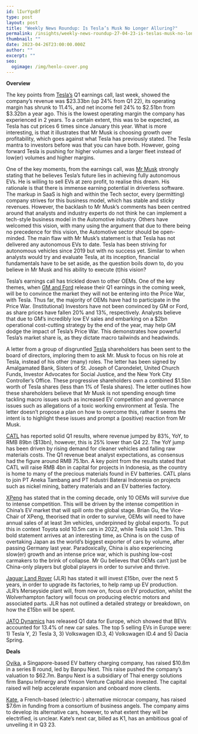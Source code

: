 ```yaml
---
id: lIurYgxBf
type: post
layout: post
title: "Weekly News Roundup: Is Tesla’s Musk No Longer Alluring?"
permalink: /insights/weekly-news-roundup-27-04-23-is-teslas-musk-no-longer-alluring/
thumbnail: ""
date: 2023-04-26T23:00:00.000Z
author: ""
excerpt: ""
seo:
  ogimage: /img/henlo-cover.png
---
```

**Overview**

The key points from [Tesla’s](https://tesla-cdn.thron.com/static/ZXSBN8_TSLA_Q1_2023_Update_ABMJPG.pdf?xseo=&response-content-disposition=inline%253Bfilename%253D%2522e826b065-cc14-467c-8c9c-e1feb7189ba8.pdf%2522#:~:text=%25242.7B%2520GAAP%2520operating%2520income,a%2520unique%2520opportunity%2520for%2520Tesla.) Q1 earnings call, last week, showed the company’s revenue was $23.33bn (up 24% from Q1 22), its operating margin has shrunk to 11.4%, and net income fell 24% to $2.51bn from $3.32bn a year ago. This is the lowest operating margin the company has experienced in 2 years. To a certain extent, this was to be expected, as Tesla has cut prices 6 times since January this year. What is more interesting, is that it illustrates that Mr Musk is choosing growth over profitability, which goes against what Tesla has previously stated. The Tesla mantra to investors before was that you can have both. However, going forward Tesla is pushing for higher volumes and a larger fleet instead of low(er) volumes and higher margins.

One of the key moments, from the earnings call, was [Mr Musk](https://www.bloomberg.com/news/newsletters/2023-04-20/tesla-chooses-growth-over-margin-a-quarter-after-promising-both?sref=uFYGeRuc) strongly stating that he believes Tesla’s future lies in achieving fully autonomous EVs. He is willing to sell EVs at zero profit, to realise this dream. His rationale is that there is immense earning potential in driverless software. The markup in SaaS is high and within the Tech sector, every (permitting) company strives for this business model, which has stable and sticky revenues. However, the backlash to Mr Musk’s comments has been centred around that analysts and industry experts do not think he can implement a tech-style business model in the Automotive industry. Others have welcomed this vision, with many using the argument that due to there being no precedence for this vision, the Automotive sector should be open-minded. The main flaw with Mr Musk’s statement is that Tesla has not delivered any autonomous EVs to date. Tesla has been striving for autonomous vehicles since 2019 but with no success yet. Similar to when analysts would try and evaluate Tesla, at its inception, financial fundamentals have to be set aside, as the question boils down to, do you believe in Mr Musk and his ability to execute (t)his vision?

Tesla’s earnings call has trickled down to other OEMs. One of the key themes, when [GM and Ford](https://www.reuters.com/business/autos-transportation/gm-ford-strive-convince-investors-no-price-war-with-tesla-2023-04-24/) release their Q1 earnings in the coming week, will be to convince the market they will not be entering into the Price War, with Tesla. Thus far, the majority of OEMs have had to participate in the Price War. (Institutional) Investors have not been convinced by GM or Ford, as share prices have fallen 20% and 13%, respectively. Analysts believe that due to GM’s incredibly low EV sales and embarking on a $2bn operational cost-cutting strategy by the end of the year, may help GM dodge the impact of Tesla’s Price War. This demonstrates how powerful Tesla’s market share is, as they dictate macro tailwinds and headwinds.

A letter from a group of disgruntled [Tesla](https://edition.cnn.com/2023/04/21/business/tesla-shareholders-object-elon-musk/index.html) shareholders has been sent to the board of directors, imploring them to ask Mr. Musk to focus on his role at Tesla, instead of his other (many) roles. The letter has been signed by Amalgamated Bank, Sisters of St. Joseph of Carondelet, United Church Funds, Investor Advocates for Social Justice, and the New York City Controller’s Office. These progressive shareholders own a combined $1.5bn worth of Tesla shares (less than 1% of Tesla shares). The letter outlines how these shareholders believe that Mr Musk is not spending enough time tackling macro issues such as increased EV competition and governance issues such as allegations of a toxic working environment at Tesla. The letter doesn’t propose a plan on how to overcome this, rather it seems the intent is to highlight these issues and prompt a (positive) reaction from Mr Musk.

[CATL](https://www.bloomberg.com/news/articles/2023-04-20/catl-first-quarter-revenue-surges-as-battery-giant-cements-lead?sref=uFYGeRuc) has reported solid Q1 results, where revenue jumped by 83%, YoY, to RMB 89bn ($13bn), however, this is 25% lower than Q4 22. The YoY jump has been driven by rising demand for cleaner vehicles and falling raw materials costs. The Q1 revenue beat analyst expectations, as consensus had the figure around RMB 75.1bn. A key point from the results stated that CATL will raise RMB 4bn in capital for projects in Indonesia, as the country is home to many of the precious materials found in EV batteries. CATL plans to join PT Aneka Tambang and PT Industri Baterai Indonesia on projects such as nickel mining, battery materials and an EV batteries factory. 

[XPeng](https://www.ft.com/content/852fd11c-46dc-4d14-8254-37aa360470f7) has stated that in the coming decade, only 10 OEMs will survive due to intense competition. This will be driven by the intense competition in China’s EV market that will spill onto the global stage. Brian Gu, the Vice-Chair of XPeng, theorised that in order to survive, OEMs will need to have annual sales of at least 3m vehicles, underpinned by global exports. To put this in context Toyota sold 10.5m cars in 2022, while Tesla sold 1.3m. This bold statement arrives at an interesting time, as China is on the cusp of overtaking Japan as the world’s biggest exporter of cars by volume, after passing Germany last year. Paradoxically, China is also experiencing slow(er) growth and an intense price war, which is pushing low-cost carmakers to the brink of collapse. Mr Gu believes that OEMs can’t just be China-only players but global players in order to survive and thrive. 

[Jaguar Land Rover](https://www.theguardian.com/business/2023/apr/19/electric-car-jaguar-land-rover-ev-production-investment) (JLR) has stated it will invest £15bn, over the next 5 years, in order to upgrade its factories, to help ramp up EV production. JLR’s Merseyside plant will, from now on, focus on EV production, whilst the Wolverhampton factory will focus on producing electric motors and associated parts. JLR has not outlined a detailed strategy or breakdown, on how the £15bn will be spent.

[JATO Dynamics](https://www.euronews.com/next/2023/04/24/these-are-the-top-5-best-selling-electric-cars-on-europes-roads-in-2023) has released Q1 data for Europe, which showed that BEVs accounted for 13.4% of new car sales. The top 5 selling EVs in Europe were: 1) Tesla Y, 2) Tesla 3, 3) Volkswagen ID.3, 4) Volkswagen ID.4 and 5) Dacia Spring.

**Deals**

[Oyika](https://www.techinasia.com/sg-battery-as-a-service-startup-raises-10-8m), a Singapore-based EV battery charging company, has raised $10.8m in a series B round, led by Banpu Next. This raise pushed the company’s valuation to $62.7m. Banpu Next is a subsidiary of Thai energy solutions firm Banpu Infinergy and Yinson Venture Capital also invested. The capital raised will help accelerate expansion and onboard more clients.

[Kate](https://techcrunch.com/2023/04/20/kate-raises-76-million-for-its-electric-micro-cars/?TrucksFoT), a French-based (electric-) alternative microcar company, has raised $7.6m in funding from a consortium of business angels. The company aims to develop its alternative cars, however, to what extent they will be electrified, is unclear. Kate’s next car, billed as K1, has an ambitious goal of unveiling it in Q3 23.